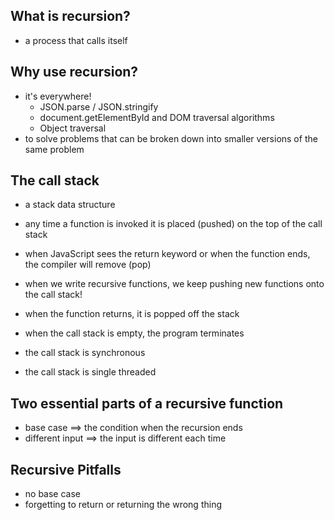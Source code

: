 ## What is recursion?

- a process that calls itself

## Why use recursion?

- it's everywhere!
  - JSON.parse / JSON.stringify
  - document.getElementById and DOM traversal algorithms
  - Object traversal
- to solve problems that can be broken down into smaller versions of the same problem

## The call stack

- a stack data structure
- any time a function is invoked it is placed (pushed) on the top of the call stack
- when JavaScript sees the return keyword or when the function ends, the compiler will remove (pop)

- when we write recursive functions, we keep pushing new functions onto the call stack!
- when the function returns, it is popped off the stack
- when the call stack is empty, the program terminates
- the call stack is synchronous
- the call stack is single threaded

## Two essential parts of a recursive function

- base case ==> the condition when the recursion ends
- different input ==> the input is different each time

## Recursive Pitfalls

- no base case
- forgetting to return or returning the wrong thing

